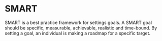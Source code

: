 # SMART

SMART is a best practice framework for settings goals. A SMART goal should be specific, measurable, achievable, realistic and time-bound. By setting a goal, an individual is making a roadmap for a specific target.
